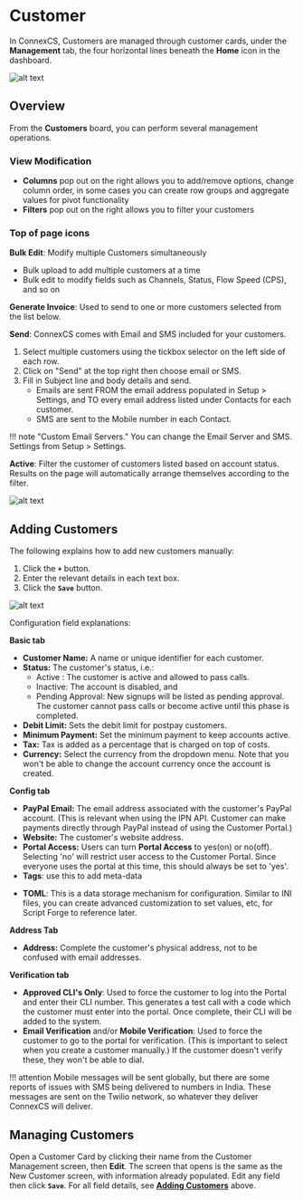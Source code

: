 # Customer

In ConnexCS, Customers are managed through customer cards, under the **Management** tab, the four horizontal lines beneath the **Home** icon in the dashboard.

![alt text][customer-dashboard]

## Overview
From the **Customers** board, you can perform several management operations. 

### View Modification
* **Columns** pop out on the right allows you to add/remove options, change column order, in some cases you can create row groups and aggregate values for pivot functionality
* **Filters** pop out on the right allows you to filter your customers

### Top of page icons

**Bulk Edit**: Modify multiple Customers simultaneously

* Bulk upload to add multiple customers at a time
* Bulk edit to modify fields such as Channels, Status, Flow Speed (CPS), and so on

**Generate Invoice**: Used to send to one or more customers selected from the list below. 

**Send**: ConnexCS comes with Email and SMS included for your customers.

1. Select multiple customers using the tickbox selector on the left side of each row.
2. Click on "Send" at the top right then choose email or SMS.
3. Fill in Subject line and body details and send. 
   * Emails are sent FROM the email address populated in Setup > Settings, and TO every email address listed under Contacts for each customer. 
   * SMS are sent to the Mobile number in each Contact. 

!!! note "Custom Email Servers."
    You can change the Email Server and SMS. Settings from Setup > Settings. 

**Active**: Filter the customer of customers listed based on account status. Results on the page will automatically arrange themselves according to the filter.

![alt text][customer-status]

## Adding Customers
The following explains how to add new customers manually:

1. Click the **`+`** button.
2. Enter the relevant details in each text box.
3. Click the **`Save`** button.

![alt text][add-Customer]

Configuration field explanations:

**Basic tab**

* **Customer Name:** A name or unique identifier for each customer.
* **Status:** The customer's status, i.e.:
  * Active : The customer is active and allowed to pass calls. 
  * Inactive: The account is disabled, and 
  * Pending Approval: New signups will be listed as pending approval.  The customer cannot pass calls or become active until this phase is completed. 
* **Debit Limit:**  Sets the debit limit for postpay customers.
* **Minimum Payment:** Set the minimum payment to keep accounts active. 
* **Tax:**  Tax is added as a percentage that is charged on top of costs.
* **Currency:** Select the currency from the dropdown menu. Note that you won't be able to change the account currency once the account is created.



**Config tab**

* **PayPal Email:** The email address associated with the customer's PayPal account. (This is relevant when using the IPN API. Customer can make payments directly through PayPal instead of using the Customer Portal.) 
* **Website:** The customer's website address.
* **Portal Access:**  Users can turn **Portal Access** to yes(on) or no(off).  Selecting 'no' will restrict user access to the Customer Portal. Since everyone uses the portal at this time, this should always be set to 'yes'. 
* **Tags**: use this to add meta-data
+ **TOML**: This is a data storage mechanism for configuration. Similar to INI files, you can create advanced customization to set values, etc, for Script Forge to reference later. 

**Address Tab**
* **Address:** Complete the customer's physical address, not to be confused with email addresses.

**Verification tab**
+ **Approved CLI's Only**: Used to force the customer to log into the Portal and enter their CLI number. This generates a test call with a code which the customer must enter into the portal. Once complete, their CLI will be added to the system. 
+ **Email Verification** and/or **Mobile Verification**: Used to force the customer to go to the portal for verification. (This is important to select when you create a customer manually.) If the customer doesn't verify these, they won't be able to dial. 


!!! attention
    Mobile messages will be sent globally, but there are some reports of issues with SMS being delivered to numbers in India. These messages are sent on the Twilio network, so whatever they deliver ConnexCS will deliver. 


## Managing Customers
Open a Customer Card by clicking their name from the Customer Management screen, then **Edit**. The screen that opens is the same as the New Customer screen, with information already populated. Edit any field then click **`Save`**. For all field details, see **[Adding Customers](../customer/#adding-customers)** above. 



[customer-dashboard]: /customer/img/33.png "Customer-Dashboard"
[add-customer]: /customer/img/35.png "Add-Customer"


[customer-status]: /customer/img/39.png "Customer-Status"
[edit-customer]: /customer/img/40.png "Edit-Customer"

[stats-tab]: /customer/img/42.png "Stats Tab"

[CLI]: <https://docs.connexcs.com/en/latest/cli>
[Ingress Routing]: <https://docs.connexcs.com/en/latest/ingress-routing>

[customer]: /customer/img/60.png "customer"
[contacts]: /customer/img/61.png "contacts"
